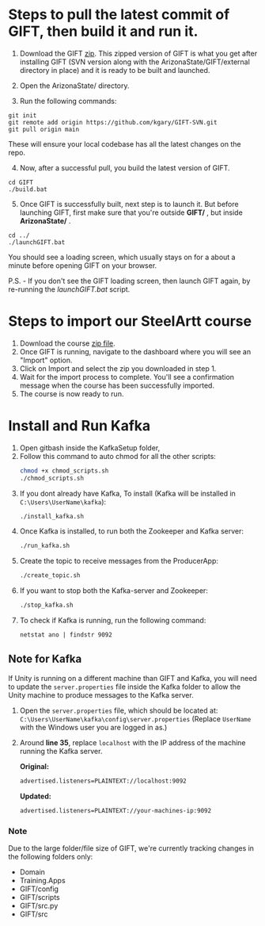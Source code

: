 # Steps to pull the latest commit of GIFT, then build it and run it.

1) Download the GIFT [zip](https://drive.google.com/file/d/1gDPXY4aAm4wdLwlMDkaeIczfBcFasJmp/view?usp=drive_link). This zipped version of GIFT is what you get after installing GIFT (SVN version along with the ArizonaState/GIFT/external directory in place) and it is ready to be built and launched.

2) Open the ArizonaState/ directory.

3) Run the following commands:

```
git init
git remote add origin https://github.com/kgary/GIFT-SVN.git
git pull origin main
```

These will ensure your local codebase has all the latest changes on the repo.

4) Now, after a successful pull, you build the latest version of GIFT.
```
cd GIFT
./build.bat
```
5) Once GIFT is successfully built, next step is to launch it. But before launching GIFT, first make sure that you're outside **GIFT/** , but inside **ArizonaState/** .
```
cd ../
./launchGIFT.bat
```
You should see a loading screen, which usually stays on for a about a minute before opening GIFT on your browser.

P.S. - If you don't see the GIFT loading screen, then launch GIFT again, by re-running the _launchGIFT.bat_ script.


# Steps to import our SteelArtt course

1) Download the course [zip file](https://drive.google.com/file/d/1UqHcnp11WMK6DgGF9QtUylZ-oJDMWr8X/view?usp=sharing). 
2) Once GIFT is running, navigate to the dashboard where you will see an "Import" option. 
3) Click on Import and select the zip you downloaded in step 1.
4) Wait for the import process to complete. You'll see a confirmation message when the course has been successfully imported.
5) The course is now ready to run.

# Install and Run Kafka

1. Open gitbash inside the KafkaSetup folder,
2. Follow this command to auto chmod for all the other scripts:
   ```bash
   chmod +x chmod_scripts.sh
   ./chmod_scripts.sh
   ```
3. If you dont already have Kafka, To install (Kafka will be installed in `C:\Users\UserName\kafka`):
   ```bash
   ./install_kafka.sh
   ```
4. Once Kafka is installed, to run both the Zookeeper and Kafka server:
   ```bash
   ./run_kafka.sh
   ```
5. Create the topic to receive messages from the ProducerApp:
   ```bash
   ./create_topic.sh
   ```
6. If you want to stop both the Kafka-server and Zookeeper:
   ```bash
   ./stop_kafka.sh
   ```
7. To check if Kafka is running, run the following command:
   ```
   netstat ano | findstr 9092
   ```

## Note for Kafka

If Unity is running on a different machine than GIFT and Kafka, you will need to update the `server.properties` file inside the Kafka folder to allow the Unity machine to produce messages to the Kafka server.

1. Open the `server.properties` file, which should be located at: `C:\Users\UserName\kafka\config\server.properties` (Replace `UserName` with the Windows user you are logged in as.)

2. Around **line 35**, replace `localhost` with the IP address of the machine running the Kafka server.

   **Original:**
   ```bash
   advertised.listeners=PLAINTEXT://localhost:9092
   ```

   **Updated:**
   ```bash
   advertised.listeners=PLAINTEXT://your-machines-ip:9092
   ```

### Note
Due to the large folder/file size of GIFT, we're currently tracking changes in the following folders only:

- Domain
- Training.Apps
- GIFT/config
- GIFT/scripts
- GIFT/src.py
- GIFT/src

